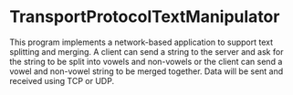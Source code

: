 # TransportProtocolTextManipulator

This program implements a network-based application to support text splitting and merging. A client can send a string to the server and ask for the string to be split into vowels and non-vowels or the client can send a vowel and non-vowel string to be merged together. Data will be sent and received using TCP or UDP.
